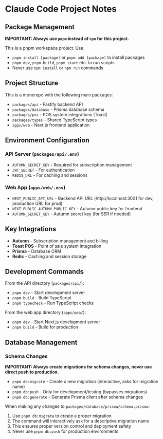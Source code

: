 # Claude Code Project Notes

## Package Management
**IMPORTANT: Always use `pnpm` instead of `npm` for this project.**

This is a pnpm workspace project. Use:
- `pnpm install [package]` or `pnpm add [package]` to install packages
- `pnpm dev`, `pnpm build`, `pnpm start` etc. to run scripts
- Never use `npm install` or `npm run` commands

## Project Structure
This is a monorepo with the following main packages:
- `packages/api` - Fastify backend API
- `packages/database` - Prisma database schema
- `packages/pos` - POS system integrations (Toast)
- `packages/types` - Shared TypeScript types
- `apps/web` - Next.js frontend application

## Environment Configuration

### API Server (`packages/api/.env`)
- `AUTUMN_SECRET_KEY` - Required for subscription management
- `JWT_SECRET` - For authentication
- `REDIS_URL` - For caching and sessions

### Web App (`apps/web/.env`)
- `NEXT_PUBLIC_API_URL` - Backend API URL (http://localhost:3001 for dev, production URL for prod)
- `NEXT_PUBLIC_AUTUMN_PUBLIC_KEY` - Autumn public key for frontend
- `AUTUMN_SECRET_KEY` - Autumn secret key (for SSR if needed)

## Key Integrations
- **Autumn** - Subscription management and billing
- **Toast POS** - Point of sale system integration
- **Prisma** - Database ORM
- **Redis** - Caching and session storage

## Development Commands
From the API directory (`packages/api/`):
- `pnpm dev` - Start development server
- `pnpm build` - Build TypeScript
- `pnpm typecheck` - Run TypeScript checks

From the web app directory (`apps/web/`):
- `pnpm dev` - Start Next.js development server
- `pnpm build` - Build for production

## Database Management

### Schema Changes
**IMPORTANT: Always create migrations for schema changes, never use direct push to production.**

- `pnpm db:migrate` - Create a new migration (interactive, asks for migration name)
- `pnpm db:push` - Only for development/testing (bypasses migrations)
- `pnpm db:generate` - Generate Prisma client after schema changes

When making any changes to `packages/database/prisma/schema.prisma`:
1. Use `pnpm db:migrate` to create a proper migration
2. The command will interactively ask for a descriptive migration name
3. This ensures proper version control and deployment safety
4. Never use `pnpm db:push` for production environments